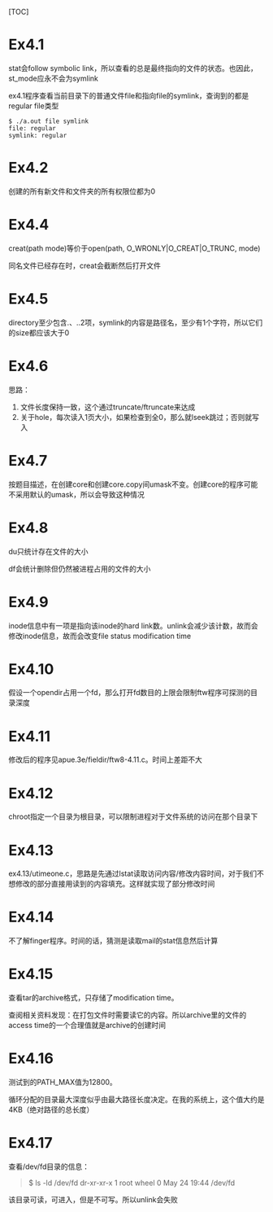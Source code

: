 [TOC]

# Ex4.1

stat会follow symbolic link，所以查看的总是最终指向的文件的状态。也因此，st_mode应永不会为symlink

ex4.1程序查看当前目录下的普通文件file和指向file的symlink，查询到的都是regular file类型

```shell
$ ./a.out file symlink
file: regular
symlink: regular
```

# Ex4.2

创建的所有新文件和文件夹的所有权限位都为0

# Ex4.4

creat(path mode)等价于open(path, O_WRONLY|O_CREAT|O_TRUNC, mode)

同名文件已经存在时，creat会截断然后打开文件

# Ex4.5

directory至少包含.、..2项，symlink的内容是路径名，至少有1个字符，所以它们的size都应该大于0

# Ex4.6

思路：

1. 文件长度保持一致，这个通过truncate/ftruncate来达成
2. 关于hole，每次读入1页大小，如果检查到全0，那么就lseek跳过；否则就写入

# Ex4.7

按题目描述，在创建core和创建core.copy间umask不变。创建core的程序可能不采用默认的umask，所以会导致这种情况

# Ex4.8

du只统计存在文件的大小

df会统计删除但仍然被进程占用的文件的大小

# Ex4.9

inode信息中有一项是指向该inode的hard link数。unlink会减少该计数，故而会修改inode信息，故而会改变file status modification time

# Ex4.10

假设一个opendir占用一个fd，那么打开fd数目的上限会限制ftw程序可探测的目录深度

# Ex4.11

修改后的程序见apue.3e/fieldir/ftw8-4.11.c。时间上差距不大

# Ex4.12

chroot指定一个目录为根目录，可以限制进程对于文件系统的访问在那个目录下

# Ex4.13

ex4.13/utimeone.c，思路是先通过lstat读取访问内容/修改内容时间，对于我们不想修改的部分直接用读到的内容填充。这样就实现了部分修改时间

# Ex4.14

不了解finger程序。时间的话，猜测是读取mail的stat信息然后计算

# Ex4.15

查看tar的archive格式，只存储了modification time。

查阅相关资料发现：在打包文件时需要读它的内容。所以archive里的文件的access time的一个合理值就是archive的创建时间

# Ex4.16

测试到的PATH_MAX值为12800。

循环分配的目录最大深度似乎由最大路径长度决定。在我的系统上，这个值大约是4KB（绝对路径的总长度）

# Ex4.17

查看/dev/fd目录的信息：

> $ ls -ld /dev/fd
> dr-xr-xr-x  1 root  wheel  0 May 24 19:44 /dev/fd

该目录可读，可进入，但是不可写。所以unlink会失败